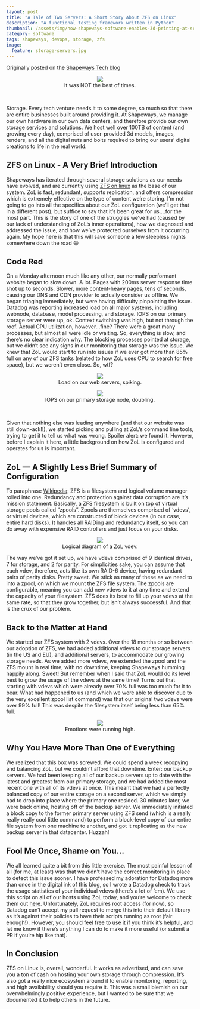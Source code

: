 ```yaml
---
layout: post
title: "A Tale of Two Servers: A Short Story About ZFS on Linux"
description: "A functional testing framework written in Python"
thumbnail: /assets/img/how-shapeways-software-enables-3d-printing-at-scale/neutronium.png
category: software
tags: shapeways, devops, storage, zfs
image:
  feature: storage-servers.jpg
---
```

Originally posted on the [Shapeways Tech blog](https://medium.com/shapeways-tech/a-tale-of-two-servers-a-short-story-about-zfs-on-linux-be43f6e3a11e)
<br>
<figure>
  <center>
      <img src="/assets/img/two-servers/two-servers.jpeg" />
      <figcaption>It was NOT the best of times.</figcaption>
  </center>
</figure>
<br>

Storage. Every tech venture needs it to some degree, so much so that there are entire businesses built around providing it. At Shapeways, we manage our own hardware in our own data centers, and therefore provide our own storage services and solutions. We host well over 100TB of content (and growing every day), comprised of user-provided 3d models, images, renders, and all the digital nuts and bolts required to bring our users’ digital creations to life in the real world.

## ZFS on Linux - A Very Brief Introduction
Shapeways has iterated through several storage solutions as our needs have evolved, and are currently using [ZFS on linux](http://zfsonlinux.org/) as the base of our system. ZoL is fast, redundant, supports replication, and offers compression which is extremely effective on the type of content we’re storing. I’m not going to go into all the specifics about our ZoL configuration (we’ll get that in a different post), but suffice to say that it’s been great for us….for the most part. This is the story of one of the struggles we’ve had (caused by our lack of understanding of ZoL’s inner operations), how we diagnosed and addressed the issue, and how we’ve protected ourselves from it occurring again. My hope here is that this will save someone a few sleepless nights somewhere down the road :smile:

## Code Red
On a Monday afternoon much like any other, our normally performant website began to slow down. A lot. Pages with 200ms server response time shot up to seconds. Slower, more content-heavy pages, tens of seconds, causing our DNS and CDN provider to actually consider us offline. We began triaging immediately, but were having difficulty pinpointing the issue. Datadog was reporting increased load on all major systems, including webnode, database, model processing, and storage. IOPS on our primary storage server were up, ok. Context switching was high, but not through the roof. Actual CPU utilization, however…fine? There were a great many processes, but almost all were idle or waiting. So, everything is slow, and there’s no clear indication why. The blocking processes pointed at storage, but we didn’t see any signs in our monitoring that storage was the issue. We knew that ZoL would start to run into issues if we ever got more than 85% full on any of our ZFS tanks (related to how ZoL uses CPU to search for free space), but we weren’t even close. So, wtf?

<figure>
  <center>
      <img src="/assets/img/two-servers/cpu-load-bad.png" />
      <figcaption>Load on our web servers, spiking.</figcaption>
  </center>
</figure>
<figure>
  <center>
      <img src="/assets/img/two-servers/iops-really-bad.png" />
      <figcaption>IOPS on our primary storage node, doubling.</figcaption>
  </center>
</figure>
<br>

Given that nothing else was leading anywhere (and that our website was still down-ack!!), we started picking and pulling at ZoL’s command line tools, trying to get it to tell us what was wrong. Spoiler alert: we found it. However, before I explain it here, a little background on how ZoL is configured and operates for us is important.

## ZoL — A Slightly Less Brief Summary of Configuration
To paraphrase [Wikipedia](https://en.wikipedia.org/wiki/ZFS): ZFS is a filesystem and logical volume manager rolled into one. Redundancy and protection against data corruption are it’s mission statement. Basically, a ZFS filesystem is built on top of virtual storage pools called “zpools”. Zpools are themselves comprised of ‘vdevs’, or virtual devices, which are constructed of block devices (in our case, entire hard disks). It handles all RAIDing and redundancy itself, so you can do away with expensive RAID controllers and just focus on your disks.

<figure>
  <center>
      <img src="/assets/img/two-servers/vdev.png" />
      <figcaption>Logical diagram of a ZoL vdev.</figcaption>
  </center>
</figure>

The way we’ve got it set up, we have vdevs comprised of 9 identical drives, 7 for storage, and 2 for parity. For simplicities sake, you can assume that each vdev, therefore, acts like its own RAID-6 device, having redundant pairs of parity disks. Pretty sweet. We stick as many of these as we need to into a zpool, on which we mount the ZFS file system. The zpools are configurable, meaning you can add new vdevs to it at any time and extend the capacity of your filesystem. ZFS does its best to fill up your vdevs at the same rate, so that they grow together, but isn’t always successful. And that is the crux of our problem.

## Back to the Matter at Hand
We started our ZFS system with 2 vdevs. Over the 18 months or so between our adoption of ZFS, we had added additional vdevs to our storage servers (in the US and EU), and additional servers, to accommodate our growing storage needs. As we added more vdevs, we extended the zpool and the ZFS mount in real time, with no downtime, keeping Shapeways humming happily along. Sweet! But remember when I said that ZoL would do its level best to grow the usage of the vdevs at the same time? Turns out that starting with vdevs which were already over 70% full was too much for it to bear. What had happened to us (and which we were able to discover due to the very excellent zpool list command) was that our original two vdevs were over 99% full! This was despite the filesystem itself being less than 65% full.

<figure>
  <center>
      <img src="/assets/img/two-servers/emotional.gif" />
      <figcaption>Emotions were running high.</figcaption>
  </center>
</figure>

## Why You Have More Than One of Everything
We realized that this box was screwed. We could spend a week recopying and balancing ZoL, but we couldn’t afford that downtime. Enter: our backup servers. We had been keeping all of our backup servers up to date with the latest and greatest from our primary storage, and we had added the most recent one with all of its vdevs at once. This meant that we had a perfectly balanced copy of our entire storage on a second server, which we simply had to drop into place where the primary one resided. 30 minutes later, we were back online, hosting off of the backup server. We immediately initiated a block copy to the former primary server using ZFS send (which is a really really really cool little command) to perform a block-level copy of our entire file system from one machine to another, and got it replicating as the new backup server in that datacenter. Huzzah!

## Fool Me Once, Shame on You…
We all learned quite a bit from this little exercise. The most painful lesson of all (for me, at least) was that we didn’t have the correct monitoring in place to detect this issue sooner. I have professed my adoration for Datadog more than once in the digital ink of this blog, so I wrote a Datadog check to track the usage statistics of your individual vdevs (there’s a lot of ‘em). We use this script on all of our hosts using ZoL today, and you’re welcome to check them out [here](https://github.com/mboylevt/dd-agent/blob/master/checks.d/zfs.py). Unfortunately, ZoL requires root access (for now), so Datadog can’t accept my pull request to merge this into their default library as it’s against their policies to have their scripts running as root (fair enough!). However, you should feel free to use it if you think it’s helpful, and let me know if there’s anything I can do to make it more useful (or submit a PR if you’re hip like that).

## In Conclusion
ZFS on Linux is, overall, wonderful. It works as advertised, and can save you a ton of cash on hosting your own storage through compression. It’s also got a really nice ecosystem around it to enable monitoring, reporting, and high availability should you require it. This was a small blemish on our overwhelmingly positive experience, but I wanted to be sure that we documented it to help others in the future.